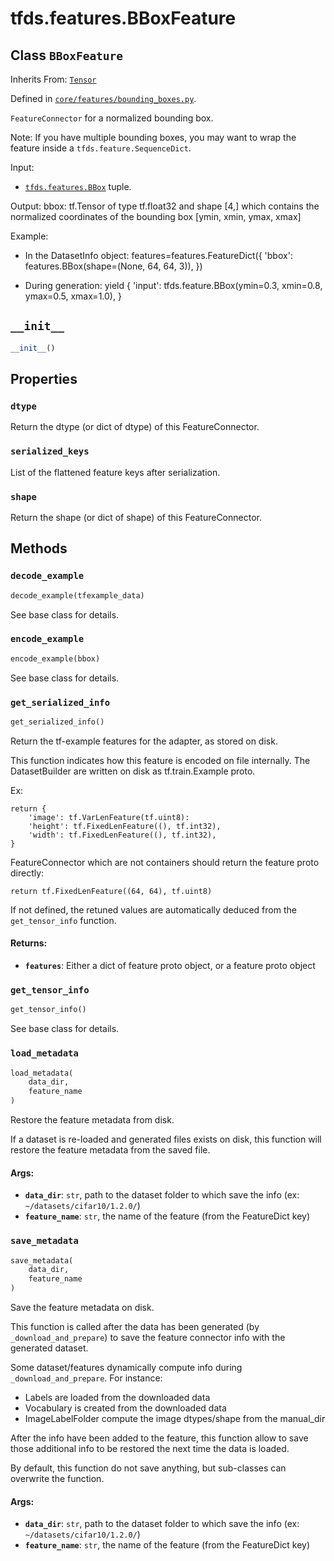 <div itemscope itemtype="http://developers.google.com/ReferenceObject">
<meta itemprop="name" content="tfds.features.BBoxFeature" />
<meta itemprop="path" content="Stable" />
<meta itemprop="property" content="dtype"/>
<meta itemprop="property" content="serialized_keys"/>
<meta itemprop="property" content="shape"/>
<meta itemprop="property" content="__init__"/>
<meta itemprop="property" content="decode_example"/>
<meta itemprop="property" content="encode_example"/>
<meta itemprop="property" content="get_serialized_info"/>
<meta itemprop="property" content="get_tensor_info"/>
<meta itemprop="property" content="load_metadata"/>
<meta itemprop="property" content="save_metadata"/>
</div>

# tfds.features.BBoxFeature

## Class `BBoxFeature`

Inherits From: [`Tensor`](../../tfds/features/Tensor.md)



Defined in [`core/features/bounding_boxes.py`](https://github.com/tensorflow/datasets/tree/master/tensorflow_datasets/core/features/bounding_boxes.py).

`FeatureConnector` for a normalized bounding box.

Note: If you have multiple bounding boxes, you may want to wrap the feature
inside a `tfds.feature.SequenceDict`.

Input:
  * <a href="../../tfds/features/BBox.md"><code>tfds.features.BBox</code></a> tuple.

Output:
  bbox: tf.Tensor of type tf.float32 and shape [4,] which contains the
    normalized coordinates of the bounding box [ymin, xmin, ymax, xmax]

Example:
  * In the DatasetInfo object:
    features=features.FeatureDict({
        'bbox': features.BBox(shape=(None, 64, 64, 3)),
    })

  * During generation:
    yield {
        'input': tfds.feature.BBox(ymin=0.3, xmin=0.8, ymax=0.5, xmax=1.0),
    }

<h2 id="__init__"><code>__init__</code></h2>

``` python
__init__()
```





## Properties

<h3 id="dtype"><code>dtype</code></h3>

Return the dtype (or dict of dtype) of this FeatureConnector.

<h3 id="serialized_keys"><code>serialized_keys</code></h3>

List of the flattened feature keys after serialization.

<h3 id="shape"><code>shape</code></h3>

Return the shape (or dict of shape) of this FeatureConnector.



## Methods

<h3 id="decode_example"><code>decode_example</code></h3>

``` python
decode_example(tfexample_data)
```

See base class for details.

<h3 id="encode_example"><code>encode_example</code></h3>

``` python
encode_example(bbox)
```

See base class for details.

<h3 id="get_serialized_info"><code>get_serialized_info</code></h3>

``` python
get_serialized_info()
```

Return the tf-example features for the adapter, as stored on disk.

This function indicates how this feature is encoded on file internally.
The DatasetBuilder are written on disk as tf.train.Example proto.

Ex:

```
return {
    'image': tf.VarLenFeature(tf.uint8):
    'height': tf.FixedLenFeature((), tf.int32),
    'width': tf.FixedLenFeature((), tf.int32),
}
```

FeatureConnector which are not containers should return the feature proto
directly:

```
return tf.FixedLenFeature((64, 64), tf.uint8)
```

If not defined, the retuned values are automatically deduced from the
`get_tensor_info` function.

#### Returns:

* <b>`features`</b>: Either a dict of feature proto object, or a feature proto object

<h3 id="get_tensor_info"><code>get_tensor_info</code></h3>

``` python
get_tensor_info()
```

See base class for details.

<h3 id="load_metadata"><code>load_metadata</code></h3>

``` python
load_metadata(
    data_dir,
    feature_name
)
```

Restore the feature metadata from disk.

If a dataset is re-loaded and generated files exists on disk, this function
will restore the feature metadata from the saved file.

#### Args:

* <b>`data_dir`</b>: `str`, path to the dataset folder to which save the info (ex:
    `~/datasets/cifar10/1.2.0/`)
* <b>`feature_name`</b>: `str`, the name of the feature (from the FeatureDict key)

<h3 id="save_metadata"><code>save_metadata</code></h3>

``` python
save_metadata(
    data_dir,
    feature_name
)
```

Save the feature metadata on disk.

This function is called after the data has been generated (by
`_download_and_prepare`) to save the feature connector info with the
generated dataset.

Some dataset/features dynamically compute info during
`_download_and_prepare`. For instance:

 * Labels are loaded from the downloaded data
 * Vocabulary is created from the downloaded data
 * ImageLabelFolder compute the image dtypes/shape from the manual_dir

After the info have been added to the feature, this function allow to
save those additional info to be restored the next time the data is loaded.

By default, this function do not save anything, but sub-classes can
overwrite the function.

#### Args:

* <b>`data_dir`</b>: `str`, path to the dataset folder to which save the info (ex:
    `~/datasets/cifar10/1.2.0/`)
* <b>`feature_name`</b>: `str`, the name of the feature (from the FeatureDict key)



